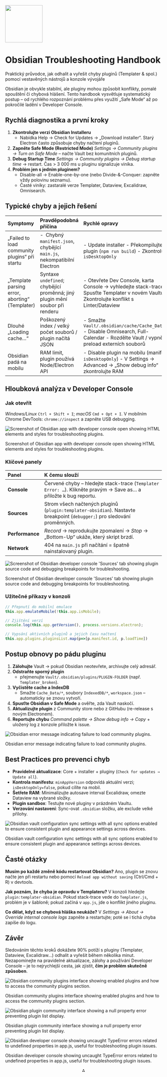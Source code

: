 <img src="https://r2cdn.perplexity.ai/pplx-full-logo-primary-dark%402x.png" class="logo" width="120"/>

# Obsidian Troubleshooting Handbook

Praktický průvodce, jak odhalit a vyřešit chyby pluginů (Templater \& spol.) pomocí vestavěných nástrojů a konzole vývojáře

Obsidian je obvykle stabilní, ale pluginy mohou způsobit konflikty, pomalé spouštění či chybová hlášení. Tento handbook vysvětluje systematický postup – od rychlého rozpoznání problému přes využití „Safe Mode“ až po pokročilé ladění v Developer Console.

## Rychlá diagnostika a první kroky

1. **Zkontrolujte verzi Obsidian Installeru**
    - Nabídka Help → Check for Updates → „Download installer“. Starý Electron často způsobuje chyby načtení pluginů.
2. **Zapněte Safe Mode (Restricted Mode)**
*Settings → Community plugins → Turn on Safe Mode* – načte Vault bez komunitních pluginů.
3. **Debug Startup Time**
*Settings → Community plugins → Debug startup time* → restart. Čas > 3 000 ms u pluginu signalizuje viníka.
4. **Problém jen s jedním pluginem?**
    - Disable-all → Enable-one-by-one (nebo Divide-\&-Conquer: zapněte vždy polovinu seznamu).
    - Časté viníky: zastaralé verze Templater, Dataview, Excalidraw, Omnisearch.

## Typické chyby a jejich řešení

| Symptomy | Pravděpodobná příčina | Rychlé opravy |
| :-- | :-- | :-- |
| „Failed to load community plugins“ při startu | - Chybný `manifest.json`, chybějící `main.js`, nekompatibilní Electron | -  Update installer -  Překompilujte plugin (`npm run build`) -  Zkontrolujte `isDesktopOnly` |
| „Template parsing error, aborting“ (Templater) | Syntaxe `undefined`; chybějící proměnná; jiný plugin mění soubor při renderu | -  Otevřete Dev Console, karta Console → vyhledejte stack-trace -  Spusťte Templater v novém Vaultu -  Zkontrolujte konflikt s Linter/Dataview |
| Dlouhé „Loading cache…“ | Poškozený index / velký počet souborů / plugin načítá JSON | -  Smažte `Vault/.obsidian/cache/Cache_Data/*` -  Disable Omnisearch, Full-Calendar -  Rozdělte Vault / vypněte preload externích souborů |
| Obsidian padá na mobilu | RAM limit, plugin používá Node/Electron API | -  Disable plugin na mobilu (manifest `isDesktopOnly`) -  V Settings → Advanced → „Show debug info“ zkontrolujte RAM |

## Hloubková analýza v Developer Console

### Jak otevřít

*Windows/Linux* `Ctrl + Shift + I`; *macOS* `Cmd + Opt + I`.
V mobilním Chrome DevTools: `chrome://inspect` a zapněte USB debugging.

![Screenshot of Obsidian app with developer console open showing HTML elements and styles for troubleshooting plugins.](https://pplx-res.cloudinary.com/image/upload/v1749155185/pplx_project_search_images/de1cebe966c900bae6fd6c2e8bd91206f66e3afd.jpg)

Screenshot of Obsidian app with developer console open showing HTML elements and styles for troubleshooting plugins.

### Klíčové panely

| Panel | K čemu slouží |
| :-- | :-- |
| **Console** | Červené chyby – hledejte stack-trace (`Templater Error: …`). Klikněte pravým → Save as… a přiložte k bug reportu. |
| **Sources** | Strom všech načtených pluginů (`plugin:templater-obsidian`). Nastavte breakpoint (`debugger;`) pro sledování proměnných. |
| **Performance** | *Record* → reprodukujte zpomalení → *Stop* → „Bottom-Up“ ukáže, který skript brzdí. |
| **Network** | 404 na `main.js` při načítání = špatně nainstalovaný plugin. |

![Screenshot of Obsidian developer console 'Sources' tab showing plugin source code and debugging breakpoints for troubleshooting.](https://pplx-res.cloudinary.com/image/upload/v1749155185/pplx_project_search_images/0bfe8bf60baf086118d94822f8efe85ef107321f.jpg)

Screenshot of Obsidian developer console 'Sources' tab showing plugin source code and debugging breakpoints for troubleshooting.

### Užitečné příkazy v konzoli

```js
// Přepnutí do mobilní emulace
this.app.emulateMobile(!this.app.isMobile);

// Zjištění verzí
console.log(this.app.getVersion(), process.versions.electron);

// Vypsání aktivních pluginů a jejich času načtení
this.app.plugins.pluginsList.map(p=>[p.manifest.id, p.loadTime])
```


## Postup obnovy po pádu pluginu

1. **Zálohujte** Vault → pokud Obsidian neotevřete, archivujte celý adresář.
2. **Odstraňte sporný plugin**
    - přejmenujte `Vault/.obsidian/plugins/PLUGIN-FOLDER` (např. `Templater_broken`).
3. **Vyčistěte cache a IndexDB**
    - Smažte `Cache_Data/*`, soubory `IndexedDB/*`, `workspace.json` – automaticky se znovu vytvoří.
4. **Spusťte Obsidian v Safe Mode** a ověřte, zda Vault naskočí.
5. **Aktualizujte plugin** z Community store nebo z GitHubu (re-release s novým Electronem).
6. **Reportujte chybu**
*Command palette → Show debug info → Copy* + uložený log z konzole přiložte k issue.

![Obsidian error message indicating failure to load community plugins.](https://pplx-res.cloudinary.com/image/upload/v1752276424/pplx_project_search_images/00815bb86f1c5adb7a18843914970bf82cc25361.jpg)

Obsidian error message indicating failure to load community plugins.

## Best Practices pro prevenci chyb

- **Pravidelné aktualizace**: Core + installer + pluginy (`Check for updates → Update all`).
- **Kontrola manifestu**: `minAppVersion` odpovídá aktuální verzi; `isDesktopOnly=false`, pokud cílíte na mobil.
- **Šetřete RAM**: Minimalizujte autosave interval Excalidraw, omezte Dataview na vybrané složky.
- **Plugin sandbox**: Testujte nové pluginy v prázdném Vaultu.
- **Verzování nastavení**: Sync-ovat `.obsidian` složku, ale exclude velké přílohy.

![Obsidian vault configuration sync settings with all sync options enabled to ensure consistent plugin and appearance settings across devices.](https://pplx-res.cloudinary.com/image/upload/v1749430250/pplx_project_search_images/e3dd75492dfd3e83db8f7564eb1cd0438a838c90.jpg)

Obsidian vault configuration sync settings with all sync options enabled to ensure consistent plugin and appearance settings across devices.

## Časté otázky

**Musím po každé změně kódu restartovat Obsidian?**
Ano, plugin se znovu načte jen při restartu nebo pomocí `Reload app without saving` (Ctrl/Cmd + R) v devtools.

**Jak poznám, že chyba je opravdu v Templateru?**
V konzoli hledejte `plugin:templater-obsidian`. Pokud stack-trace vede do `Templater.js`, problém je v šabloně; pokud začíná v `app.js`, jde o konflikt jiného pluginu.

**Co dělat, když se chybová hláška neukáže?**
V *Settings → About → Override internal console logs* zapněte a restartujte; poté se i tichá chyba zapíše do logu.

## Závěr

Sledováním těchto kroků dokážete 90% potíží s pluginy (Templater, Dataview, Excalidraw…) odhalit a vyřešit během několika minut. Nezapomínejte na pravidelné aktualizace, zálohy a používání Developer Console – je to nejrychlejší cesta, jak zjistit, **čím je problém skutečně způsoben**.

![Obsidian community plugins interface showing enabled plugins and how to access the community plugins section.](https://pplx-res.cloudinary.com/image/upload/v1749004720/pplx_project_search_images/cbc9ac4cbe9e792aafdb69edbea655b40f5e4d1d.jpg)

Obsidian community plugins interface showing enabled plugins and how to access the community plugins section.

![Obsidian plugin community interface showing a null property error preventing plugin list display.](https://pplx-res.cloudinary.com/image/upload/v1752276424/pplx_project_search_images/e2be343e22befccf2f89c71d60da4bcde74f77fa.jpg)

Obsidian plugin community interface showing a null property error preventing plugin list display.

![Obsidian developer console showing uncaught TypeError errors related to undefined properties in app.js, useful for troubleshooting plugin issues.](https://pplx-res.cloudinary.com/image/upload/v1752276424/pplx_project_search_images/e53c9e2db2771901b8021f3931a8d22802ffa0aa.jpg)

Obsidian developer console showing uncaught TypeError errors related to undefined properties in app.js, useful for troubleshooting plugin issues.

<div style="text-align: center">⁂</div>

[^1]: https://www.youtube.com/watch?v=_FuNmnBr5rI

[^2]: https://github.com/KjellConnelly/obsidian-dev-tools

[^3]: https://www.reddit.com/r/ObsidianMD/comments/ua35pa/templater_plugin_syntax_not_working_in_obsidian/

[^4]: https://www.reddit.com/r/ObsidianMD/comments/ud1hu3/failed_to_load_community_plugins/

[^5]: https://github.com/glowingjade/obsidian-smart-composer/wiki/3.-Troubleshooting

[^6]: https://www.youtube.com/watch?v=kJ-zf6DDep0

[^7]: https://forum.obsidian.md/t/templater-syntax-plugin-not-working/36359

[^8]: https://forum.obsidian.md/t/obsidian-community-plugins-not-opening/73844

[^9]: https://www.reddit.com/r/ObsidianMD/comments/120tt89/cannot_enable_certain_community_plugins/

[^10]: https://publish.obsidian.md/tasks-contributing/Debugging/Console+logging+facilities+in+Tasks

[^11]: https://github.com/SilentVoid13/Templater/issues/1277

[^12]: https://github.com/obsidian-tasks-group/obsidian-tasks/issues/2669

[^13]: https://forum.obsidian.md/t/obsidian-fails-to-load-community-plugins-at-launch/80872

[^14]: https://mprojectscode.github.io/obsidian-collection/plugin-dev/debuggingandprofiling/

[^15]: https://community.theforeman.org/t/errors-when-creating-custom-foreman-plugin/33277

[^16]: https://www.stephanmiller.com/creating-an-obsidian-plugin-with-claude/

[^17]: https://www.reddit.com/r/ObsidianMD/comments/1fr5pp7/ive_been_getting_this_error_in_obsidian_how_to/

[^18]: https://www.obsidianstats.com/tags/debugging

[^19]: https://support.atlassian.com/confluence/kb/after-upgrading-confluence-the-following-error-appears-in-the-logs-unable-to-resolve-comatlassianconfluencepluginstemplates/

[^20]: https://www.stephanmiller.com/using-jules-to-update-my-obsidian-plugin/

[^21]: https://gist.github.com/Fevol/b672865d61e54ac6f61e7c88aa05ba42

[^22]: https://publish.obsidian.md/drjerryasmith/Notes/Public/Concurrency+Debugging+Tools

[^23]: https://help.obsidian.md/plugin-security

[^24]: https://www.reddit.com/r/ObsidianMD/comments/15c1dc1/diagnose_which_elements_weights_on_performance/

[^25]: https://github.com/vrtmrz/obsidian-livesync/issues/274

[^26]: https://publish.obsidian.md/drjerryasmith/Notes/Public/Concurrency+Performance+Optimization

[^27]: https://forum.obsidian.md/t/option-for-safe-startup-or-restricted-launch-if-a-community-plugin-is-preventing-normal-launch/59554

[^28]: https://www.reddit.com/r/ObsidianMD/comments/1f49ubv/templater_debugging/

[^29]: https://github.com/zsviczian/obsidian-excalidraw-plugin/issues/295

[^30]: https://mike.bailey.net.au/notes/software/obsidian/performance/

[^31]: https://github.com/Vinzent03/obsidian-git/issues/803

[^32]: https://help.obsidian.md/resources

[^33]: https://forum.obsidian.md/t/community-plugin-failed-to-load/67462

[^34]: https://forum.obsidian.md/t/recommendation-to-optimize-obsidian-startup-speed/62855

[^35]: https://www.reddit.com/r/ObsidianMD/comments/1b993sa/makemd_plugin_conflict/

[^36]: https://forum.obsidian.md/t/failed-to-load-plugin-manifest/100138

[^37]: https://github.com/NixOS/nixpkgs/issues/273611

[^38]: https://blog.zicon.no/how-i-fixed-obsidian-hanging-when-moving-files.html

[^39]: https://www.youtube.com/watch?v=WNGMMgYJzww

[^40]: https://forum.obsidian.md/t/plugin-pr-not-working-your-latest-release-is-missing-the-file/76078

[^41]: https://forum.obsidian.md/t/update-electron-version-version-34-very-close-to-eol/100985

[^42]: https://forum.obsidian.md/t/stuck-on-loading-cache/42253?page=4

[^43]: https://docs.obsidian.md/Reference/Manifest

[^44]: https://www.reddit.com/r/ObsidianMD/comments/1emoglg/custom_obsidian_plugin_fails_to_load/

[^45]: https://forum.manjaro.org/t/questions-about-electron-apps/167481

[^46]: https://github.com/TfTHacker/obsidian42-brat/issues/4

[^47]: https://curtismchale.ca/2023/10/18/fix-obsidian-book-search-error/

[^48]: https://www.reddit.com/r/ObsidianMD/comments/1iotfx2/why_doesnt_obsidian_update_electron/

[^49]: https://help.obsidian.md/sync/troubleshoot

[^50]: https://developer.mozilla.org/en-US/docs/Web/JavaScript/Reference/Errors/Missing_parenthesis_after_argument_list

[^51]: https://forum.manjaro.org/t/obsidian-over-flatpak-or-electron/162724

[^52]: https://forums.obsidian.net/topic/68298-issue-problems-of-storing-information-in-registry-and-appdata-folders/

[^53]: https://www.reddit.com/r/ObsidianMD/comments/zn43i6/how_to_open_in_safe_mode/

[^54]: https://github.com/pieces-app/support/issues/574

[^55]: https://pieces.app/ai-memory/obsidian-md

[^56]: https://forum.obsidian.md/t/stuck-on-loading-cache/42253

[^57]: https://publish.obsidian.md/hub/04+-+Guides,+Workflows,+\&+Courses/Guides/How+to+debug+why+Obsidian+is+running+slowly

[^58]: https://forum.obsidian.md/t/css-and-plug-in-compatibility-issues/72537

[^59]: https://modrinth.com/modpack/obsidian-optimized/version/1.0.2

[^60]: https://javascript.plainenglish.io/obsidian-4-0-0-technical-brief-7dbcdf46d9ce

[^61]: https://excalidraw-obsidian.online/wiki/troubleshooting/compatibility

[^62]: https://talk.macpowerusers.com/t/wish-obsidian-was-less-memory-intensive/26489

[^63]: https://github.com/joethei/obsidian-plantuml/issues/63

[^64]: https://forum.obsidian.md/t/how-to-turn-on-safe-mode/92343

[^65]: https://www.reddit.com/r/ObsidianMD/comments/10fnz8d/how_do_i_know_if_a_plugin_is_compatible_with_the/

[^66]: https://excalidraw-obsidian.online/wiki/troubleshooting/performance

[^67]: https://github.com/blacksmithgu/obsidian-dataview/issues/1221

[^68]: https://github.com/Automattic/harper/issues/338

[^69]: https://forum.obsidian.md/t/pc-memory-issues-with-obsidian/83978

[^70]: https://docs.obsidian.md/Plugins/Getting+started/Mobile+development

[^71]: https://docs.obsidian.md/Plugins/Guides/Optimizing+plugin+load+time

[^72]: https://www.reddit.com/r/ObsidianMD/comments/1fg2oh3/performance_when_you_place_many_files_in_obsidian/

[^73]: https://www.reddit.com/r/ObsidianMD/comments/1g41eys/obsidian_stuck_on_loading_cache/

[^74]: https://www.reddit.com/r/ObsidianMD/comments/18tpzdn/which_featuresplugins_slow_down_obsidians_startup/

[^75]: https://www.zsolt.blog/2021/05/obsidian-performance-test-take-1.html

[^76]: https://help.obsidian.md/community-plugins

[^77]: https://www.reddit.com/r/ObsidianMD/comments/1g9zrhw/open_dev_console_for_android_play_store_version/

[^78]: https://publish.obsidian.md/omnisearch/Issues+\&+Solutions

[^79]: https://support.sourcegear.com/viewtopic.php?t=4206

[^80]: https://publish.obsidian.md/hub/02+-+Community+Expansions/02.05+All+Community+Expansions/Plugins/🗂️+Plugins

[^81]: https://github.com/davish/obsidian-full-calendar/issues/324

[^82]: https://forum.obsidian.md/t/slow-performance-with-large-vaults/16633

[^83]: https://www.obsidianstats.com/plugins/smart-rename

